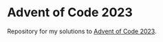 # Advent of Code 2023

Repository for my solutions to [Advent of Code 2023](https://adventofcode.com/2023).